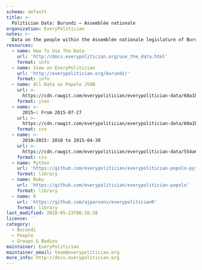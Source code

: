 ```yaml
---
schema: default
title: >-
  Politician Data: Burundi — Assemblée nationale
organization: EveryPolitician
notes: >-
  Data on the people within the Assemblée nationale legislature of Burundi.
resources:
  - name: How To Use The Data
    url: 'http://docs.everypolitician.org/use_the_data.html'
    format: info
  - name: View on EveryPolitician
    url: 'http://everypolitician.org/burundi/'
    format: info
  - name: All Data as Popolo JSON
    url: >-
      https://cdn.rawgit.com/everypolitician/everypolitician-data/60a1b910a8fd4b16555d3b714c0d37391635eaae/data/Burundi/Assembly/ep-popolo-v1.0.json
    format: json
  - name: >-
      2015–: From 2015-07-27
    url: >-
      https://cdn.rawgit.com/everypolitician/everypolitician-data/60a1b910a8fd4b16555d3b714c0d37391635eaae/data/Burundi/Assembly/term-2015.csv
    format: csv
  - name: >-
      2010–2015: 2010 to 2015-04-30
    url: >-
      https://cdn.rawgit.com/everypolitician/everypolitician-data/554a6cb306153130ac5558e4c015471d63e57cb7/data/Burundi/Assembly/term-2010.csv
    format: csv
  - name: Python
    url: 'https://github.com/everypolitician/everypolitician-popolo-python'
    format: library
  - name: Ruby
    url: 'https://github.com/everypolitician/everypolitician-popolo'
    format: library
  - name: R
    url: 'https://github.com/ajparsons/everypoliticianR'
    format: library
last_modified: 2018-05-23T06:16:38
license: ''
category:
  - Burundi
  - People
  - Groups & Bodies
maintainer: EveryPolitician
maintainer_email: team@everypolitician.org
more_info: http://docs.everypolitician.org
---
```

